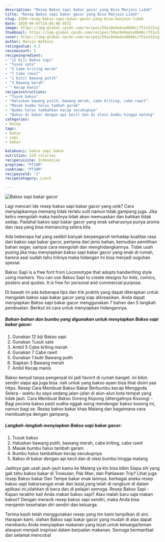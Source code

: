 ```yaml
---
description: "Resep Bakso sapi bakar gacor yang Bisa Manjain Lidah"
title: "Resep Bakso sapi bakar gacor yang Bisa Manjain Lidah"
slug: 4308-resep-bakso-sapi-bakar-gacor-yang-bisa-manjain-lidah
date: 2020-06-07T14:04:00.957Z
image: https://img-global.cpcdn.com/recipes/59ac0e9adce0b08c/751x532cq70/bakso-sapi-bakar-gacor-foto-resep-utama.jpg
thumbnail: https://img-global.cpcdn.com/recipes/59ac0e9adce0b08c/751x532cq70/bakso-sapi-bakar-gacor-foto-resep-utama.jpg
cover: https://img-global.cpcdn.com/recipes/59ac0e9adce0b08c/751x532cq70/bakso-sapi-bakar-gacor-foto-resep-utama.jpg
author: Marvin Watkins
ratingvalue: 4.3
reviewcount: 3
recipeingredient:
- "12 biji Bakso sapi"
- "Tusuk sate"
- "5 Cabe kriting merah"
- "7 Cabe rawit"
- "1 butir Bawang putih"
- "3 Bawang merah"
- " Kecap manis"
recipeinstructions:
- "Tusuk bakso"
- "Haluskan bawang putih, bawang merah, cabe kriting, cabe rawit"
- "Masak bumbu halus tambah garam"
- "Bumbu halus tambahkan kecap secukupnya"
- "Bakso di bakar dengan api kecil dan di olesi bumbu hingga matang"
categories:
- Resep
tags:
- bakso
- sapi
- bakar

katakunci: bakso sapi bakar 
nutrition: 218 calories
recipecuisine: Indonesian
preptime: "PT18M"
cooktime: "PT38M"
recipeyield: "2"
recipecategory: Lunch

---
```



![Bakso sapi bakar gacor](https://img-global.cpcdn.com/recipes/59ac0e9adce0b08c/751x532cq70/bakso-sapi-bakar-gacor-foto-resep-utama.jpg)

Lagi mencari ide resep bakso sapi bakar gacor yang unik? Cara menyiapkannya memang tidak terlalu sulit namun tidak gampang juga. Jika keliru mengolah maka hasilnya tidak akan memuaskan dan bahkan tidak sedap. Padahal bakso sapi bakar gacor yang enak seharusnya punya aroma dan rasa yang bisa memancing selera kita.

Ada beberapa hal yang sedikit banyak berpengaruh terhadap kualitas rasa dari bakso sapi bakar gacor, pertama dari jenis bahan, kemudian pemilihan bahan segar, sampai cara mengolah dan menghidangkannya. Tidak usah pusing jika mau menyiapkan bakso sapi bakar gacor yang enak di rumah, karena asal sudah tahu triknya maka hidangan ini bisa menjadi suguhan spesial.

Bakso Sapi is a free font from Locomotype that adopts handwriting style using markers. You can use Bakso Sapi to create designs for kids, comics, posters and quotes. It is free for personal and commercial purpose.


Di bawah ini ada beberapa tips dan trik praktis yang dapat diterapkan untuk mengolah bakso sapi bakar gacor yang siap dikreasikan. Anda dapat menyiapkan Bakso sapi bakar gacor menggunakan 7 bahan dan 5 langkah pembuatan. Berikut ini cara untuk menyiapkan hidangannya.

<!--inarticleads1-->

##### Bahan-bahan dan bumbu yang digunakan untuk menyiapkan Bakso sapi bakar gacor:

1. Gunakan 12 biji Bakso sapi
1. Gunakan Tusuk sate
1. Ambil 5 Cabe kriting merah
1. Gunakan 7 Cabe rawit
1. Gunakan 1 butir Bawang putih
1. Siapkan 3 Bawang merah
1. Ambil  Kecap manis


Bakso kenyal tanpa pengenyal ini jadi favorit di rumah banget. ini bikin sendiri siapa aja juga bisa. nah untuk yang bakso ayam bisa lihat disini yaa https. Resep Cara Membuat Bakso Bakar Berbumbu kecap Menggoda Selera - waktu itu saya sedang jalan-jalan di alun-alun kota tempat yang tidak jauh. Cara Membuat Bakso Goreng Kopong (ditengahnya Kosong) -Bagi pecinta bakso pasti sudha nggak asing mendengar bakso kosong ini, namun bagi se. Resep bakso bakar khas Malang dan bagaimana cara membuatnya dengan gampang. 

<!--inarticleads2-->

##### Langkah-langkah menyiapkan Bakso sapi bakar gacor:

1. Tusuk bakso
1. Haluskan bawang putih, bawang merah, cabe kriting, cabe rawit
1. Masak bumbu halus tambah garam
1. Bumbu halus tambahkan kecap secukupnya
1. Bakso di bakar dengan api kecil dan di olesi bumbu hingga matang


Jadinya gak usah jauh-jauh kamu ke Malang ya klo bisa bikin Siapa sih yang gak tahu bakso bakar di Trowulan, Pak Man, dan Pahlawan Trip? Lihat juga resep Bakso bakar Dan Tempe bakar enak lainnya. berbagai aneka resep bakso sapi bakarsangat enak dan lezat,yang telah di rangkum di dalam aplikasi ini,silahkan di baca dan di pelajari semoga. Resep Bakso Sapi - Kapan terakhir kali Anda makan bakso sapi? Atau malah baru saja makan bakso? Dengan meracik resep bakso sapi sendiri, maka Anda bisa menjamin kesehatan diri sendiri dan keluarga. 

Terima kasih telah menggunakan resep yang tim kami tampilkan di sini. Harapan kami, olahan Bakso sapi bakar gacor yang mudah di atas dapat membantu Anda menyiapkan makanan yang lezat untuk keluarga/teman ataupun menjadi inspirasi dalam berjualan makanan. Semoga bermanfaat dan selamat mencoba!

